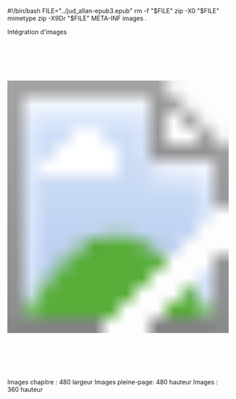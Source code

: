 #!/bin/bash
FILE="../jud_allan-epub3.epub"
rm -f "$FILE"
zip -X0 "$FILE" mimetype
zip -X9Dr "$FILE" META-INF images *.*

Intégration d'images

<svg version="1.1" xmlns="http://www.w3.org/2000/svg"
     xmlns:xlink="http://www.w3.org/1999/xlink"
     width="100%" height="100%"
     viewBox="0 0 428 640"
     preserveAspectRatio="xMidYMid meet">
  <image width="428" height="640" xlink:href="cover-image.jpg" />
</svg>



Images chapitre   : 480 largeur
Images pleine-page: 480 hauteur
Images            : 360 hauteur
